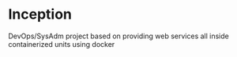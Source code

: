 # Inception
DevOps/SysAdm project based on providing web services all inside containerized units using docker
